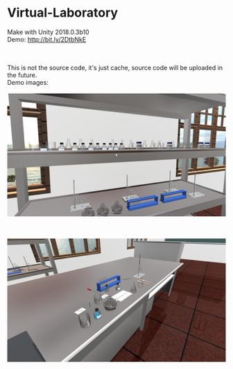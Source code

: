 # Virtual-Laboratory
Make with Unity 2018.0.3b10
<br>
Demo: http://bit.ly/2DtbNkE

<br><br>
This is not the source code, it's just cache, source code will be uploaded in the future.
<br>
Demo images:
<br><br>
![](demo1.png)
<br>

<br><br>
![](demo2.png)
<br>
